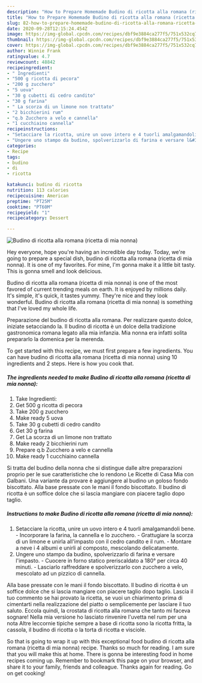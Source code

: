 ```yaml
---
description: "How to Prepare Homemade Budino di ricotta alla romana (ricetta di mia nonna)"
title: "How to Prepare Homemade Budino di ricotta alla romana (ricetta di mia nonna)"
slug: 82-how-to-prepare-homemade-budino-di-ricotta-alla-romana-ricetta-di-mia-nonna
date: 2020-09-28T12:15:24.454Z
image: https://img-global.cpcdn.com/recipes/dbf9e3884ca277f5/751x532cq70/budino-di-ricotta-alla-romana-ricetta-di-mia-nonna-recipe-main-photo.jpg
thumbnail: https://img-global.cpcdn.com/recipes/dbf9e3884ca277f5/751x532cq70/budino-di-ricotta-alla-romana-ricetta-di-mia-nonna-recipe-main-photo.jpg
cover: https://img-global.cpcdn.com/recipes/dbf9e3884ca277f5/751x532cq70/budino-di-ricotta-alla-romana-ricetta-di-mia-nonna-recipe-main-photo.jpg
author: Winnie Frank
ratingvalue: 4.7
reviewcount: 48842
recipeingredient:
- " Ingredienti"
- "500 g ricotta di pecora"
- "200 g zucchero"
- "5 uova"
- "30 g cubetti di cedro candito"
- "30 g farina"
- " La scorza di un limone non trattato"
- "2 bicchierini rum"
- "q.b Zucchero a velo e cannella"
- "1 cucchiaino cannella"
recipeinstructions:
- "Setacciare la ricotta, unire un uovo intero e 4 tuorli amalgamandoli bene. Incorporare la farina, la cannella e lo zucchero. Grattugiare la scorza di un limone e unirla all&#39;impasto con il cedro candito e il rum. Montare a neve i 4 albumi e unirli al composto, mescolando delicatamente."
- "Ungere uno stampo da budino, spolverizzarlo di farina e versare l&#39;impasto. Cuocere in forno statico preriscaldato a 180° per circa 40 minuti. Lasciarlo raffreddare e spolverizzarlo con zucchero a velo, mescolato ad un pizzico di cannella."
categories:
- Recipe
tags:
- budino
- di
- ricotta

katakunci: budino di ricotta 
nutrition: 113 calories
recipecuisine: American
preptime: "PT25M"
cooktime: "PT60M"
recipeyield: "1"
recipecategory: Dessert

---
```



![Budino di ricotta alla romana (ricetta di mia nonna)](https://img-global.cpcdn.com/recipes/dbf9e3884ca277f5/751x532cq70/budino-di-ricotta-alla-romana-ricetta-di-mia-nonna-recipe-main-photo.jpg)

Hey everyone, hope you're having an incredible day today. Today, we're going to prepare a special dish, budino di ricotta alla romana (ricetta di mia nonna). It is one of my favorites. For mine, I'm gonna make it a little bit tasty. This is gonna smell and look delicious.

Budino di ricotta alla romana (ricetta di mia nonna) is one of the most favored of current trending meals on earth. It is enjoyed by millions daily. It's simple, it's quick, it tastes yummy. They're nice and they look wonderful. Budino di ricotta alla romana (ricetta di mia nonna) is something that I've loved my whole life.

Preparazione del budino di ricotta alla romana. Per realizzare questo dolce, iniziate setacciando la. Il budino di ricotta è un dolce della tradizione gastronomica romana legato alla mia infanzia. Mia nonna era infatti solita prepararlo la domenica per la merenda.


To get started with this recipe, we must first prepare a few ingredients. You can have budino di ricotta alla romana (ricetta di mia nonna) using 10 ingredients and 2 steps. Here is how you cook that.

<!--inarticleads1-->

##### The ingredients needed to make Budino di ricotta alla romana (ricetta di mia nonna):

1. Take  Ingredienti:
1. Get 500 g ricotta di pecora
1. Take 200 g zucchero
1. Make ready 5 uova
1. Take 30 g cubetti di cedro candito
1. Get 30 g farina
1. Get  La scorza di un limone non trattato
1. Make ready 2 bicchierini rum
1. Prepare q.b Zucchero a velo e cannella
1. Make ready 1 cucchiaino cannella


Si tratta del budino della nonna che si distingue dalle altre preparazioni proprio per le sue caratteristiche che lo rendono Le Ricette di Casa Mia con Galbani. Una variante da provare è aggiungere al budino un goloso fondo biscottato. Alla base pressate con le mani il fondo biscottato. Il budino di ricotta è un soffice dolce che si lascia mangiare con piacere taglio dopo taglio. 

<!--inarticleads2-->

##### Instructions to make Budino di ricotta alla romana (ricetta di mia nonna):

1. Setacciare la ricotta, unire un uovo intero e 4 tuorli amalgamandoli bene. - Incorporare la farina, la cannella e lo zucchero. - Grattugiare la scorza di un limone e unirla all&#39;impasto con il cedro candito e il rum. - Montare a neve i 4 albumi e unirli al composto, mescolando delicatamente.
1. Ungere uno stampo da budino, spolverizzarlo di farina e versare l&#39;impasto. - Cuocere in forno statico preriscaldato a 180° per circa 40 minuti. - Lasciarlo raffreddare e spolverizzarlo con zucchero a velo, mescolato ad un pizzico di cannella.


Alla base pressate con le mani il fondo biscottato. Il budino di ricotta è un soffice dolce che si lascia mangiare con piacere taglio dopo taglio. Lascia il tuo commento se hai provato la ricetta, se vuoi un chiarimento prima di cimentarti nella realizzazione del piatto o semplicemente per lasciare il tuo saluto. Eccola quindi, la crostata di ricotta alla romana che tanto mi faceva sognare! Nella mia versione ho lasciato rinvenire l&#39;uvetta nel rum per una nota Altre leccornie tipiche sempre a base di ricotta sono la ricotta fritta, la cassola, il budino di ricotta o la torta di ricotta e visciole. 

So that is going to wrap it up with this exceptional food budino di ricotta alla romana (ricetta di mia nonna) recipe. Thanks so much for reading. I am sure that you will make this at home. There is gonna be interesting food in home recipes coming up. Remember to bookmark this page on your browser, and share it to your family, friends and colleague. Thanks again for reading. Go on get cooking!
